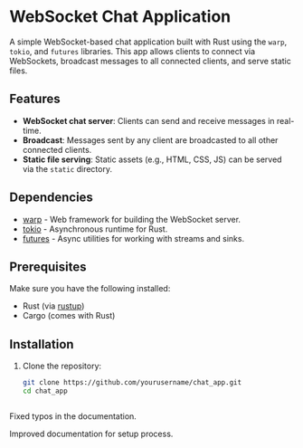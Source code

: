 # WebSocket Chat Application

A simple WebSocket-based chat application built with Rust using the `warp`, `tokio`, and `futures` libraries. This app allows clients to connect via WebSockets, broadcast messages to all connected clients, and serve static files.

## Features

- **WebSocket chat server**: Clients can send and receive messages in real-time.
- **Broadcast**: Messages sent by any client are broadcasted to all other connected clients.
- **Static file serving**: Static assets (e.g., HTML, CSS, JS) can be served via the `static` directory.
  
## Dependencies

- [warp](https://docs.rs/warp/) - Web framework for building the WebSocket server.
- [tokio](https://tokio.rs/) - Asynchronous runtime for Rust.
- [futures](https://docs.rs/futures/) - Async utilities for working with streams and sinks.

## Prerequisites

Make sure you have the following installed:
- Rust (via [rustup](https://rustup.rs/))
- Cargo (comes with Rust)

## Installation

1. Clone the repository:
   ```bash
   git clone https://github.com/yourusername/chat_app.git
   cd chat_app



Fixed typos in the documentation.

Improved documentation for setup process.
